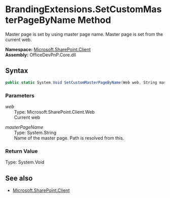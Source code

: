 # BrandingExtensions.SetCustomMasterPageByName Method  
Master page is set by using master page name. Master page is set from the current web.  

**Namespace:** [Microsoft.SharePoint.Client](Microsoft.SharePoint.Client.md)  
**Assembly:** OfficeDevPnP.Core.dll  
## Syntax
```C#
public static System.Void SetCustomMasterPageByName(Web web, String masterPageName)
```
### Parameters
*web*  
&emsp;&emsp;Type: Microsoft.SharePoint.Client.Web  
&emsp;&emsp;Current web  
  
*masterPageName*  
&emsp;&emsp;Type: System.String  
&emsp;&emsp;Name of the master page. Path is resolved from this.  
  
### Return Value
Type: System.Void  

## See also
- [Microsoft.SharePoint.Client](Microsoft.SharePoint.Client.md)
